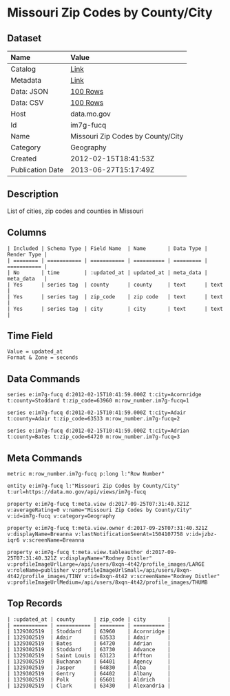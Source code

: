 # Missouri Zip Codes by County/City

## Dataset

| Name | Value |
| :--- | :---- |
| Catalog | [Link](https://catalog.data.gov/dataset/missouri-zip-codes-by-county-city-a85bf) |
| Metadata | [Link](https://data.mo.gov/api/views/im7g-fucq) |
| Data: JSON | [100 Rows](https://data.mo.gov/api/views/im7g-fucq/rows.json?max_rows=100) |
| Data: CSV | [100 Rows](https://data.mo.gov/api/views/im7g-fucq/rows.csv?max_rows=100) |
| Host | data.mo.gov |
| Id | im7g-fucq |
| Name | Missouri Zip Codes by County/City |
| Category | Geography |
| Created | 2012-02-15T18:41:53Z |
| Publication Date | 2013-06-27T15:17:49Z |

## Description

List of cities, zip codes and counties in Missouri

## Columns

```ls
| Included | Schema Type | Field Name  | Name       | Data Type | Render Type |
| ======== | =========== | =========== | ========== | ========= | =========== |
| No       | time        | :updated_at | updated_at | meta_data | meta_data   |
| Yes      | series tag  | county      | county     | text      | text        |
| Yes      | series tag  | zip_code    | zip code   | text      | text        |
| Yes      | series tag  | city        | city       | text      | text        |
```

## Time Field

```ls
Value = updated_at
Format & Zone = seconds
```

## Data Commands

```ls
series e:im7g-fucq d:2012-02-15T10:41:59.000Z t:city=Acornridge t:county=Stoddard t:zip_code=63960 m:row_number.im7g-fucq=1

series e:im7g-fucq d:2012-02-15T10:41:59.000Z t:city=Adair t:county=Adair t:zip_code=63533 m:row_number.im7g-fucq=2

series e:im7g-fucq d:2012-02-15T10:41:59.000Z t:city=Adrian t:county=Bates t:zip_code=64720 m:row_number.im7g-fucq=3
```

## Meta Commands

```ls
metric m:row_number.im7g-fucq p:long l:"Row Number"

entity e:im7g-fucq l:"Missouri Zip Codes by County/City" t:url=https://data.mo.gov/api/views/im7g-fucq

property e:im7g-fucq t:meta.view d:2017-09-25T07:31:40.321Z v:averageRating=0 v:name="Missouri Zip Codes by County/City" v:id=im7g-fucq v:category=Geography

property e:im7g-fucq t:meta.view.owner d:2017-09-25T07:31:40.321Z v:displayName=Breanna v:lastNotificationSeenAt=1504107758 v:id=jzbz-iqr6 v:screenName=Breanna

property e:im7g-fucq t:meta.view.tableauthor d:2017-09-25T07:31:40.321Z v:displayName="Rodney Distler" v:profileImageUrlLarge=/api/users/8xqn-4t42/profile_images/LARGE v:roleName=publisher v:profileImageUrlSmall=/api/users/8xqn-4t42/profile_images/TINY v:id=8xqn-4t42 v:screenName="Rodney Distler" v:profileImageUrlMedium=/api/users/8xqn-4t42/profile_images/THUMB
```

## Top Records

```ls
| :updated_at | county      | zip_code | city       | 
| =========== | =========== | ======== | ========== | 
| 1329302519  | Stoddard    | 63960    | Acornridge | 
| 1329302519  | Adair       | 63533    | Adair      | 
| 1329302519  | Bates       | 64720    | Adrian     | 
| 1329302519  | Stoddard    | 63730    | Advance    | 
| 1329302519  | Saint Louis | 63123    | Affton     | 
| 1329302519  | Buchanan    | 64401    | Agency     | 
| 1329302519  | Jasper      | 64830    | Alba       | 
| 1329302519  | Gentry      | 64402    | Albany     | 
| 1329302519  | Polk        | 65601    | Aldrich    | 
| 1329302519  | Clark       | 63430    | Alexandria | 
```